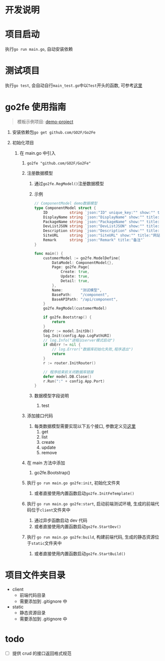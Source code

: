 # 开发说明

# 项目启动

执行`go run main.go`, 自动安装依赖

# 测试项目

执行`go test`, 会自动自行`main_test.go`中以`Test`开头的函数, 可参考[这里](https://books.studygolang.com/The-Golang-Standard-Library-by-Example/chapter09/09.1.html)

# go2fe 使用指南

> 模板示例项目: [demo-project](https://github.com/GO2F/demo-project)

1.  安装依赖包`go get github.com/GO2F/Go2Fe`
2.  初始化项目

    1.  在 main.go 中引入

        1.  `go2fe "github.com/GO2F/Go2Fe"`
        2.  注册数据模型

            1.  通过`go2fe.RegModel()`注册数据模型
            2.  示例

                ```go
                // ComponentModel demo数据模型
                type ComponentModel struct {
                    ID          string `json:"ID" unique_key:"" show:"" title:"id"`
                    DisplayName string `json:"DisplayName" show:"" title:"组件名"`
                    PackageName string `json:"PackageName" show:"" title:"包名"`
                    DevListJSON string `json:"DevListJSON" show:"" title:"开发者"`
                    Description string `json:"Description" show:"" title:"描述"`
                    SiteURL     string `json:"SiteURL" show:"" title:"网站主页"`
                    Remark      string `json:"Remark" title:"备注"`
                }

                func main() {
                    customerModel := go2fe.ModelDefine{
                        DataModel: ComponentModel{},
                        Page: go2fe.Page{
                            Create: true,
                            Update: true,
                            Detail: true,
                        },
                        Name:        "测试模型",
                        BasePath:    "/component",
                        BaseAPIPath: "/api/component",
                    }
                    go2fe.RegModel(customerModel)

                    if go2fe.Bootstrap() {
                        return
                    }
                    dbErr := model.InitDb()
                    log.Init(config.App.LogPathURI)
                    // log.Info("进程以server模式启动")
                    if dbErr != nil {
                        // log.Error("数据库初始化失败,程序退出")
                        return
                    }
                    r := router.InitRouter()

                    // 程序结束前关闭数据库链接
                    defer model.DB.Close()
                    r.Run(":" + config.App.Port)
                }
                ```

            3.  数据模型字段说明
                1.  test

        3.  添加接口代码
            1.  每类数据模型需要实现以下五个接口, 参数定义见[这里](Swagger-openAPI描述)
                1.  get
                2.  list
                3.  create
                4.  update
                5.  remove
        4.  在 main 方法中添加
            1.  go2fe.Bootstrap()
        5.  执行 `go run main.go go2fe:init`, 初始化文件夹
            1.  或者直接使用内置函数启动`go2fe.InitFeTemplate()`
        6.  执行 `go run main.go go2fe:start`, 启动前端测试环境, 生成的前端代码位于`client`文件夹中
            1.  通过异步函数启动 dev 代码
            2.  或者直接使用内置函数启动`go2fe.StartDev()`
        7.  执行 `go run main.go go2fe:build`, 构建前端代码, 生成的静态资源位于`static`文件夹中
            1.  或者直接使用内置函数启动`go2fe.StartBuild()`

# 项目文件夹目录

- client
  - 前端代码目录
  - 需要添加到 .gitignore 中
- static
  - 静态资源目录
  - 需要添加到 .gitignore 中

# todo

- [ ] 提供 crud 的接口返回格式规范
